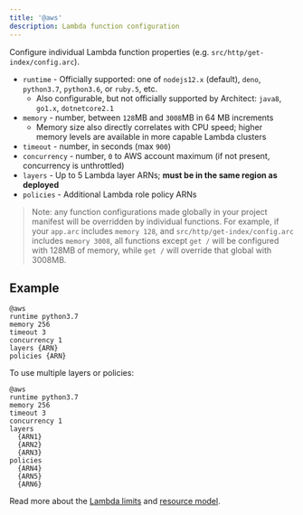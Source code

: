 ```yaml
---
title: '@aws'
description: Lambda function configuration
---
```


Configure individual Lambda function properties (e.g. `src/http/get-index/config.arc`).

- `runtime` - Officially supported: one of `nodejs12.x` (default), `deno`, `python3.7`, `python3.6`, or `ruby.5`, etc.
  - Also configurable, but not officially supported by Architect: `java8`, `go1.x`, `dotnetcore2.1`
- `memory` - number, between `128`MB and `3008`MB in 64 MB increments
  - Memory size also directly correlates with CPU speed; higher memory levels are available in more capable Lambda clusters
- `timeout` - number, in seconds (max `900`)
- `concurrency` - number, `0` to AWS account maximum (if not present, concurrency is unthrottled)
- `layers` - Up to 5 Lambda layer ARNs; **must be in the same region as deployed**
- `policies` - Additional Lambda role policy ARNs

> Note: any function configurations made globally in your project manifest will be overridden by individual functions. For example, if your `app.arc` includes `memory 128`, and `src/http/get-index/config.arc` includes `memory 3008`, all functions except `get /` will be configured with 128MB of memory, while `get /` will override that global with 3008MB.

## Example

```arc
@aws
runtime python3.7
memory 256
timeout 3
concurrency 1
layers {ARN}
policies {ARN}
```

To use multiple layers or policies:

```arc
@aws
runtime python3.7
memory 256
timeout 3
concurrency 1
layers
  {ARN1}
  {ARN2}
  {ARN3}
policies
  {ARN4}
  {ARN5}
  {ARN6}
```

Read more about the [Lambda limits](https://docs.aws.amazon.com/lambda/latest/dg/limits.html) and [resource model](https://docs.aws.amazon.com/lambda/latest/dg/resource-model.html).
